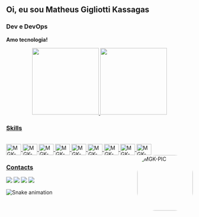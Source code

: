 ## Oi, eu sou Matheus Gigliotti Kassagas 

### Dev e DevOps
**Amo tecnologia!**

<div align="center">
  <a href="https://github.com/matheuskassagas">
  <img height="180em" src="https://github-readme-stats.vercel.app/api?username=matheuskassagas&show_icons=true&theme=dracula&include_all_commits=true&count_private=true"/>
  <img height="180em" src="https://github-readme-stats.vercel.app/api/top-langs/?username=matheuskassagas&layout=compact&langs_count=7&theme=dracula"/>
</div>
  
  
### Skills
<div style="display: inline_block"><br>
  <img align="center" alt="MGK-JAVA" height="30" width="40" src="https://cdn.jsdelivr.net/gh/devicons/devicon/icons/java/java-original.svg">
  <img align="center" alt="MGK-SPRING" height="30" width="40" src="https://cdn.jsdelivr.net/gh/devicons/devicon/icons/spring/spring-original.svg">
  <img align="center" alt="MGK-KOTLIN" height="30" width="40" src="https://cdn.jsdelivr.net/gh/devicons/devicon/icons/kotlin/kotlin-original.svg">
  <img align="center" alt="MGK-TERRAFORM" height="30" width="40" src="https://cdn.jsdelivr.net/gh/devicons/devicon/icons/terraform/terraform-original.svg">
  <img align="center" alt="MGK-ANSIBLE" height="30" width="40" src="https://cdn.jsdelivr.net/gh/devicons/devicon/icons/ansible/ansible-original.svg">
  <img align="center" alt="MGK-DOCKER" height="30" width="40" src="https://cdn.jsdelivr.net/gh/devicons/devicon/icons/docker/docker-original-wordmark.svg">
  <img align="center" alt="MGK-GIT" height="30" width="40" src="https://cdn.jsdelivr.net/gh/devicons/devicon/icons/git/git-original.svg">
  <img align="center" alt="MGK-JENKINS" height="30" width="40" src="https://cdn.jsdelivr.net/gh/devicons/devicon/icons/jenkins/jenkins-original.svg">
  <img align="center" alt="MGK-LINUX" height="30" width="40" src="https://cdn.jsdelivr.net/gh/devicons/devicon/icons/linux/linux-original.svg">
  <img align="right" alt="MGK-PIC" height="150" style="border-radius:50px;" src="">
</div>


### Contacts
<div> 
  <a href="https://wa.me/5534991200027" target="_blank"><img src="https://img.shields.io/badge/WhatsApp-25D366?style=for-the-badge&logo=whatsapp&logoColor=white" target="_blank"></a>
  <a href="https://instagram.com/matheuskassagas" target="_blank"><img src="https://img.shields.io/badge/-Instagram-%23E4405F?style=for-the-badge&logo=instagram&logoColor=white" target="_blank"></a>
  <a href="https://www.linkedin.com/in/matheus-gigliotti-kassagas/" target="_blank"><img src="https://img.shields.io/badge/-LinkedIn-%230077B5?style=for-the-badge&logo=linkedin&logoColor=white" target="_blank"></a> 
   <a href = "mailto:gigliotti_@hotmail.com"><img src="https://img.shields.io/badge/Microsoft_Outlook-0078D4?style=for-the-badge&logo=microsoft-outlook&logoColor=white" target="_blank"></a>
  
 
  ![Snake animation](https://github.com/matheuskassagas/matheuskassagas/blob/output/github-contribution-grid-snake.svg)
 
</div>
